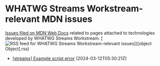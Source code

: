 # WHATWG Streams Workstream-relevant MDN issues

[Issues filed on MDN Web Docs](https://github.com/mdn/content/issues) related to pages attached to technologies developed by WHATWG Streams Workstream. [![RSS feed for WHATWG Streams Workstream-relevant issues](https://www.w3.org/QA/2007/04/feed_icon)]([object Object].rss)

* [\[streams\] Example script error](https://github.com/mdn/content/issues/32655) (2024-03-12T05:30:21Z)
  
